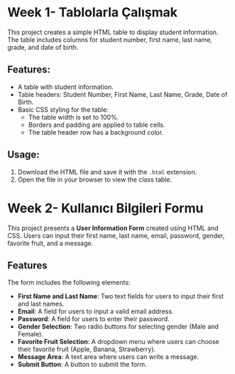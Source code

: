 # Week 1- Tablolarla Çalışmak 

This project creates a simple HTML table to display student information. The table includes columns for student number, first name, last name, grade, and date of birth.

## Features:
- A table with student information.
- Table headers: Student Number, First Name, Last Name, Grade, Date of Birth.
- Basic CSS styling for the table:
  - The table width is set to 100%.
  - Borders and padding are applied to table cells.
  - The table header row has a background color.

## Usage:
1. Download the HTML file and save it with the `.html` extension.
2. Open the file in your browser to view the class table.


# Week 2- Kullanıcı Bilgileri Formu

This project presents a **User Information Form** created using HTML and CSS. Users can input their first name, last name, email, password, gender, favorite fruit, and a message.

## Features

The form includes the following elements:

- **First Name and Last Name**: Two text fields for users to input their first and last names.
- **Email**: A field for users to input a valid email address.
- **Password**: A field for users to enter their password.
- **Gender Selection**: Two radio buttons for selecting gender (Male and Female).
- **Favorite Fruit Selection**: A dropdown menu where users can choose their favorite fruit (Apple, Banana, Strawberry).
- **Message Area**: A text area where users can write a message.
- **Submit Button**: A button to submit the form.

